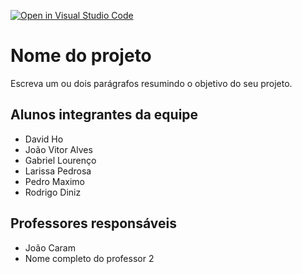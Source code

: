 [![Open in Visual Studio Code](https://classroom.github.com/assets/open-in-vscode-718a45dd9cf7e7f842a935f5ebbe5719a5e09af4491e668f4dbf3b35d5cca122.svg)](https://classroom.github.com/online_ide?assignment_repo_id=12219456&assignment_repo_type=AssignmentRepo)
# Nome do projeto
Escreva um ou dois parágrafos resumindo o objetivo do seu projeto.

## Alunos integrantes da equipe

* David Ho
* João Vitor Alves
* Gabriel Lourenço
* Larissa Pedrosa
* Pedro Maximo
* Rodrigo Diniz

## Professores responsáveis

* João Caram
* Nome completo do professor 2


